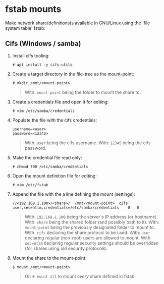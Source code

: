 # fstab mounts

Make network share(definitions)s available in GNU/Linux using the 'file system table' fstab:


## Cifs (Windows / samba)

1. Install cifs tooling:

    ```
    # apt install -y cifs-utils
    ```

2. Create a target directory in the file-tree as the mount-point:

    ```
    # mkdir /mnt/<mount-point>
    ```

    >	With: `mount-point` being the folder to mount the share to.

3. Create a credentials file and open it for editing:

    ```
    # vim /etc/samba/credentials
    ```

4. Populate the file with the cifs credentials:

    ```
    username=<user>
    password=<12345>
    ```

    >	With: `user` being the cifs username.
    >	With: `12345` being the cifs password.

1. Make the credential file read only:

    ```
    # chmod 700 /etc/samba/credentials
    ```

4. Open the mount definition file for editing:

    ```
    # vim /etc/fstab
    ```

5. Append the file with the a line defining the mount (settings):

    ```
    //<192.168.1.100>/<share>/	/mnt/<mount-point>	cifs	user,sec=ntlm,credentials=/etc/samba/credentials	0	0
    ```

    >	With: `192.168.1.100` being the server's IP address (or hostname).
    >	With: `share` being the shared folder (and possibly path to it).
	>	With: `mount-point` being the previously designated folder to mount to.
	>	With: `cifs` declaring the share protocol to be used.
    >	With: `user` declaring regular (non-root) users are allowed to mount.
    >	With: `sec=ntlm` declaring regular security settings should be overridden (for shares using old security protocols).

3. Mount the share to the mount-point:

    ```
    $ mount /mnt/<mount-point>
    ```

    >	Or: `# mount all` to mount _every_ share defined in fstab. 
